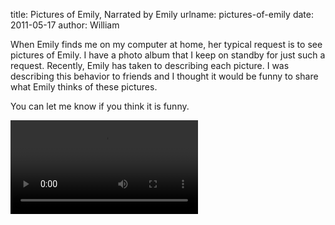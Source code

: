 title: Pictures of Emily, Narrated by Emily
urlname: pictures-of-emily
date: 2011-05-17
author: William

When Emily finds me on my computer at home, her typical request is to see
pictures of Emily. I have a photo album that I keep on standby for just such a
request. Recently, Emily has taken to describing each picture. I was describing
this behavior to friends and I thought it would be funny to share what Emily
thinks of these pictures.

You can let me know if you think it is funny.

<video controls preload="metadata"><source src="{static}/images/2011-05-17-emily.mp4"></video>
